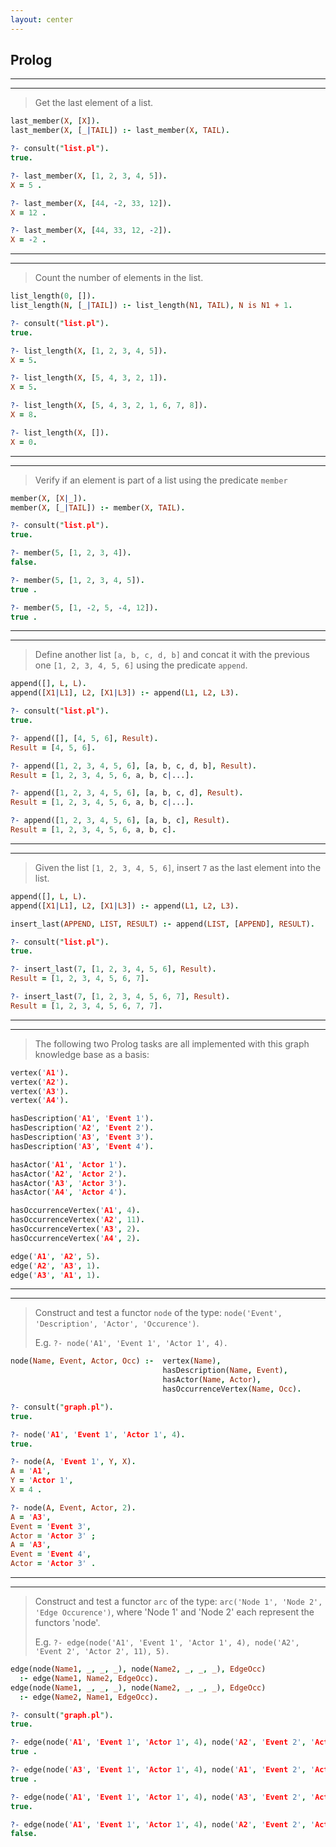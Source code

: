 ```yaml
---
layout: center
---
```


## Prolog


---
---

> Get the last element of a list.

```prolog
last_member(X, [X]).
last_member(X, [_|TAIL]) :- last_member(X, TAIL).
```

```prolog
?- consult("list.pl").
true.

?- last_member(X, [1, 2, 3, 4, 5]).
X = 5 .

?- last_member(X, [44, -2, 33, 12]).
X = 12 .

?- last_member(X, [44, 33, 12, -2]).
X = -2 .
```

---
---

> Count the number of elements in the list.

```prolog
list_length(0, []).
list_length(N, [_|TAIL]) :- list_length(N1, TAIL), N is N1 + 1.
```

```prolog
?- consult("list.pl").
true.

?- list_length(X, [1, 2, 3, 4, 5]).
X = 5.

?- list_length(X, [5, 4, 3, 2, 1]).
X = 5.

?- list_length(X, [5, 4, 3, 2, 1, 6, 7, 8]).
X = 8.

?- list_length(X, []).
X = 0.
```

---
---

> Verify if an element is part of a list using the predicate `member`

```prolog
member(X, [X|_]).
member(X, [_|TAIL]) :- member(X, TAIL).
```

```prolog
?- consult("list.pl").
true.

?- member(5, [1, 2, 3, 4]).
false.

?- member(5, [1, 2, 3, 4, 5]).
true .

?- member(5, [1, -2, 5, -4, 12]).
true .
```

---
---

> Define another list `[a, b, c, d, b]` and concat it with the previous one
> `[1, 2, 3, 4, 5, 6]` using the predicate `append`.

```prolog
append([], L, L).
append([X1|L1], L2, [X1|L3]) :- append(L1, L2, L3).
```

```prolog
?- consult("list.pl").
true.

?- append([], [4, 5, 6], Result).
Result = [4, 5, 6].

?- append([1, 2, 3, 4, 5, 6], [a, b, c, d, b], Result).
Result = [1, 2, 3, 4, 5, 6, a, b, c|...].

?- append([1, 2, 3, 4, 5, 6], [a, b, c, d], Result).
Result = [1, 2, 3, 4, 5, 6, a, b, c|...].

?- append([1, 2, 3, 4, 5, 6], [a, b, c], Result).
Result = [1, 2, 3, 4, 5, 6, a, b, c].
```

---
---

> Given the list `[1, 2, 3, 4, 5, 6]`, insert `7` as the last element into the list.

```prolog
append([], L, L).
append([X1|L1], L2, [X1|L3]) :- append(L1, L2, L3).

insert_last(APPEND, LIST, RESULT) :- append(LIST, [APPEND], RESULT).
```

```prolog
?- consult("list.pl").
true.

?- insert_last(7, [1, 2, 3, 4, 5, 6], Result).
Result = [1, 2, 3, 4, 5, 6, 7].

?- insert_last(7, [1, 2, 3, 4, 5, 6, 7], Result).
Result = [1, 2, 3, 4, 5, 6, 7, 7].
```

---
---

> The following two Prolog tasks are all implemented with this graph knowledge base as a basis:

```prolog
vertex('A1').
vertex('A2').
vertex('A3').
vertex('A4').

hasDescription('A1', 'Event 1').
hasDescription('A2', 'Event 2').
hasDescription('A3', 'Event 3').
hasDescription('A3', 'Event 4').

hasActor('A1', 'Actor 1').
hasActor('A2', 'Actor 2').
hasActor('A3', 'Actor 3').
hasActor('A4', 'Actor 4').

hasOccurrenceVertex('A1', 4).
hasOccurrenceVertex('A2', 11).
hasOccurrenceVertex('A3', 2).
hasOccurrenceVertex('A4', 2).

edge('A1', 'A2', 5).
edge('A2', 'A3', 1).
edge('A3', 'A1', 1).
```

---
---

> Construct and test a functor `node` of the type: `node('Event', 'Description', 'Actor', 'Occurence')`.
>
> E.g. `?- node('A1', 'Event 1', 'Actor 1', 4).`

```prolog
node(Name, Event, Actor, Occ) :-  vertex(Name),
                                  hasDescription(Name, Event),
                                  hasActor(Name, Actor),
                                  hasOccurrenceVertex(Name, Occ).
```

```prolog
?- consult("graph.pl").
true.

?- node('A1', 'Event 1', 'Actor 1', 4).
true.

?- node(A, 'Event 1', Y, X).
A = 'A1',
Y = 'Actor 1',
X = 4 .

?- node(A, Event, Actor, 2).
A = 'A3',
Event = 'Event 3',
Actor = 'Actor 3' ;
A = 'A3',
Event = 'Event 4',
Actor = 'Actor 3' .
```

---
---

> Construct and test a functor `arc` of the type: `arc('Node 1', 'Node 2', 'Edge Occurence')`,
> where 'Node 1' and 'Node 2' each represent the functors 'node'.
>
> E.g. `?- edge(node('A1', 'Event 1', 'Actor 1', 4), node('A2', 'Event 2', 'Actor 2', 11), 5).`

```prolog
edge(node(Name1, _, _, _), node(Name2, _, _, _), EdgeOcc)
  :- edge(Name1, Name2, EdgeOcc).
edge(node(Name1, _, _, _), node(Name2, _, _, _), EdgeOcc)
  :- edge(Name2, Name1, EdgeOcc).
```

```prolog
?- consult("graph.pl").
true.

?- edge(node('A1', 'Event 1', 'Actor 1', 4), node('A2', 'Event 2', 'Actor 2', 11), 5).
true .

?- edge(node('A3', 'Event 1', 'Actor 1', 4), node('A1', 'Event 2', 'Actor 2', 11), 1).
true .

?- edge(node('A1', 'Event 1', 'Actor 1', 4), node('A3', 'Event 2', 'Actor 2', 11), 1).
true.

?- edge(node('A1', 'Event 1', 'Actor 1', 4), node('A2', 'Event 2', 'Actor 2', 11), 12).
false.
```
